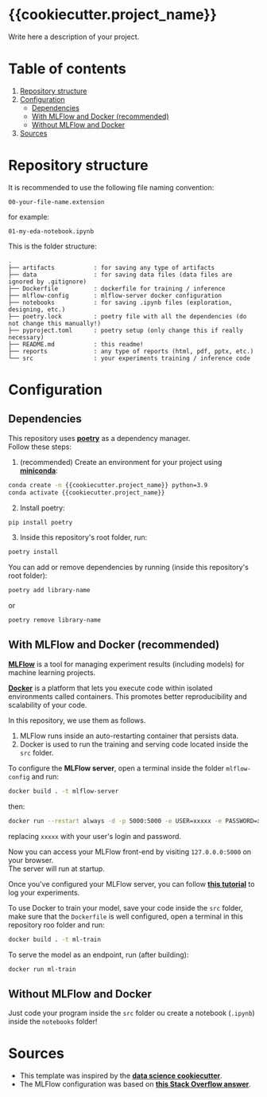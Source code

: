 # {{cookiecutter.project_name}}

Write here a description of your project.

# Table of contents

1. [Repository structure](#repository-structure)
2. [Configuration](#configuration)
    - [Dependencies](#dependencies)
    - [With MLFlow and Docker (recommended)](#with-mlflow-and-docker-recommended)
    - [Without MLFlow and Docker](#without-mlflow-and-docker)
3. [Sources](#sources)

# Repository structure

It is recommended to use the following file naming convention:

```
00-your-file-name.extension
```

for example:

```
01-my-eda-notebook.ipynb
```

This is the folder structure:

```
.
├── artifacts           : for saving any type of artifacts
├── data                : for saving data files (data files are ignored by .gitignore)
├── Dockerfile          : dockerfile for training / inference
├── mlflow-config       : mlflow-server docker configuration
├── notebooks           : for saving .ipynb files (exploration, designing, etc.)
├── poetry.lock         : poetry file with all the dependencies (do not change this manually!)
├── pyproject.toml      : poetry setup (only change this if really necessary)
├── README.md           : this readme!
├── reports             : any type of reports (html, pdf, pptx, etc.)
└── src                 : your experiments training / inference code
```

# Configuration

## Dependencies

This repository uses [**poetry**](https://python-poetry.org/docs/basic-usage/) as a dependency manager.  
Follow these steps:

1. (recommended) Create an environment for your project using [**miniconda**](https://docs.anaconda.com/free/miniconda/miniconda-install/):

```bash
conda create -n {{cookiecutter.project_name}} python=3.9
conda activate {{cookiecutter.project_name}}
```

2. Install poetry:

```bash
pip install poetry
```

3. Inside this repository's root folder, run:

```bash
poetry install
```

You can add or remove dependencies by running (inside this repository's root folder):

```bash
poetry add library-name
```

or

```bash
poetry remove library-name
```

## With MLFlow and Docker (recommended)

[**MLFlow**](https://mlflow.org/docs/latest/getting-started/intro-quickstart/index.html) is a tool for managing experiment results (including models) for machine learning projects.

[**Docker**](https://docs.docker.com/get-docker/) is a platform that lets you execute code within isolated environments called containers. This promotes better reproducibility and scalability of your code.

In this repository, we use them as follows.

1. MLFlow runs inside an auto-restarting container that persists data.
2. Docker is used to run the training and serving code located inside the ```src``` folder.

To configure the **MLFlow server**, open a terminal inside the folder ```mlflow-config``` and run:

```bash
docker build . -t mlflow-server
```

then:

```bash
docker run --restart always -d -p 5000:5000 -e USER=xxxxx -e PASSWORD=xxxxx mlflow-server
```

replacing ```xxxxx``` with your user's login and password.

Now you can access your MLFlow front-end by visiting ```127.0.0.0:5000``` on your browser.  
The server will run at startup.

Once you've configured your MLFlow server, you can follow [**this tutorial**](https://mlflow.org/docs/latest/getting-started/intro-quickstart/index.html) to log your experiments.

To use Docker to train your model, save your code inside the ```src``` folder, make sure that the ```Dockerfile``` is well configured, open a terminal in this repository roo folder and run:

```bash
docker build . -t ml-train
```

To serve the model as an endpoint, run (after building):

```bash
docker run ml-train
```

## Without MLFlow and Docker

Just code your program inside the ```src``` folder ou create a notebook (```.ipynb```) inside the ```notebooks``` folder!

# Sources

- This template was inspired by the [**data science cookiecutter**](https://github.com/drivendata/cookiecutter-data-science).
- The MLFlow configuration was based on [**this Stack Overflow answer**](https://stackoverflow.com/questions/57816617/not-able-to-dockerize-mlflow).